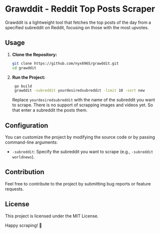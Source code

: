 # Grawddit - Reddit Top Posts Scraper

Grawddit is a lightweight tool that fetches the top posts of the day from a specified subreddit on Reddit, focusing on those with the most upvotes.

## Usage

1. **Clone the Repository:**
   ```bash
   git clone https://github.com/nyx6965/grawddit.git
   cd grawddit
   ```

2. **Run the Project:**
   ```bash
    go build
    grawddit -subreddit yourdesiredsubreddit -limit 10 -sort new
   ```
   Replace `yourdesiredsubreddit` with the name of the subreddit you want to scrape.
   There is no support of scrapping images and videos yet. So that enter a subreddit the posts them.

## Configuration

You can customize the project by modifying the source code or by passing command-line arguments:

- `-subreddit`: Specify the subreddit you want to scrape (e.g., `-subreddit worldnews`).

## Contribution

Feel free to contribute to the project by submitting bug reports or feature requests.

## License

This project is licensed under the MIT License.

Happy scraping! 🚀
